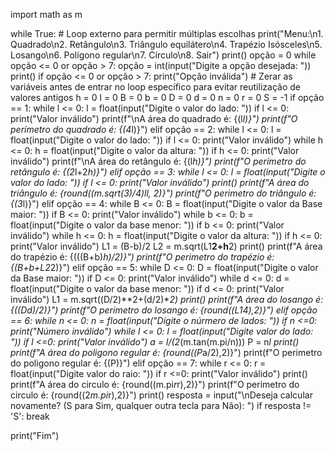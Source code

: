 import math as m

while True:  # Loop externo para permitir múltiplas escolhas
    print("Menu:\n1. Quadrado\n2. Retângulo\n3. Triângulo equilátero\n4. Trapézio Isósceles\n5. Losango\n6. Polígono regular\n7. Círculo\n8. Sair")
    print()
    opção = 0
    while opção <= 0 or opção > 7:
        opção = int(input("Digite a opção desejada: "))
        print()
        if opção <= 0 or opção > 7:
            print("Opção inválida")
    # Zerar as variáveis antes de entrar no loop específico para evitar reutilização de valores antigos
    h = 0
    l = 0
    B = 0
    b = 0
    D = 0
    d = 0
    n = 0
    r = 0
    S = -1
    if opção == 1:
        while l <= 0:
            l = float(input("Digite o valor do lado: "))
            if l <= 0:
                print("Valor inválido")
        print(f"\nA área do quadrado é: {(l*l)}")
        print(f"O perímetro do quadrado é: {(4*l)}")
    elif opção == 2:
        while l <= 0:
            l = float(input("Digite o valor do lado: "))
            if l <= 0:
                print("Valor inválido")
        while h <= 0:
            h = float(input("Digite o valor da altura: "))
            if h <= 0:
                print("Valor inválido")
        print(f"\nA área do retângulo é: {(l*h)}")
        print(f"O perímetro do retângulo é: {(2*l+2*h)}")
    elif opção == 3:
        while l <= 0:
            l = float(input("Digite o valor do lado: "))
            if l <= 0:
                print("Valor inválido")
        print()
        print(f"A área do triângulo é: {round((m.sqrt(3)/4)*l*l, 2)}")
        print(f"O perimetro do triângulo é: {(3*l)}")
    elif opção == 4:
        while B <= 0:
            B = float(input("Digite o valor da Base maior: "))
            if B <= 0:
                print("Valor inválido")
        while b <= 0:
            b = float(input("Digite o valor da base menor: "))
            if b <= 0:
                print("Valor inválido")
        while h <= 0:
            h = float(input("Digite o valor da altura: "))
            if h <= 0:
                print("Valor inválido")
        L1 = (B-b)/2
        L2 = m.sqrt(L1**2+h**2)
        print()
        print(f"A área do trapézio é: {(((B+b)*h)/2)}")
        print(f"O perimetro do trapézio  é: {(B+b+L2*2)}")
    elif opção == 5:
        while D <= 0:
            D = float(input("Digite o valor da Base maior: "))
            if D <= 0:
                print("Valor inválido")
        while d <= 0:
            d = float(input("Digite o valor da base menor: "))
            if d <= 0:
                print("Valor inválido")
        L1 = m.sqrt((D/2)**2+(d/2)**2)
        print()
        print(f"A área do losango é: {((D*d)/2)}")
        print(f"O perimetro do losango é: {round((L1*4),2)}")
    elif opção == 6:
        while n <= 0:
            n = float(input("Digite o núrmero de lados: "))
            if n <=0:
                print("Número inválido")
        while l <= 0:
            l = float(input("Digite valor do lado: "))
            if l <=0:
                print("Valor inválido")
        a = l/(2*(m.tan(m.pi/n)))
        P = n*l
        print()
        print(f"A área do poligono regular é: {round((P*a/2),2)}")
        print(f"O perimetro do poligono regular é: {(P)}")
    elif opção == 7:
        while r <= 0:
            r = float(input("Digite valor do raio: "))
            if r <=0:
                print("Valor inválido")
        print()
        print(f"A área do circulo é: {round((m.pi*r*r),2)}")
        print(f"O perimetro do circulo é: {round((2*m.pi*r),2)}")
    print()
    resposta = input("\nDeseja calcular novamente? (S para Sim, qualquer outra tecla para Não): ")
    if resposta != 'S':
        break 

print("Fim")
